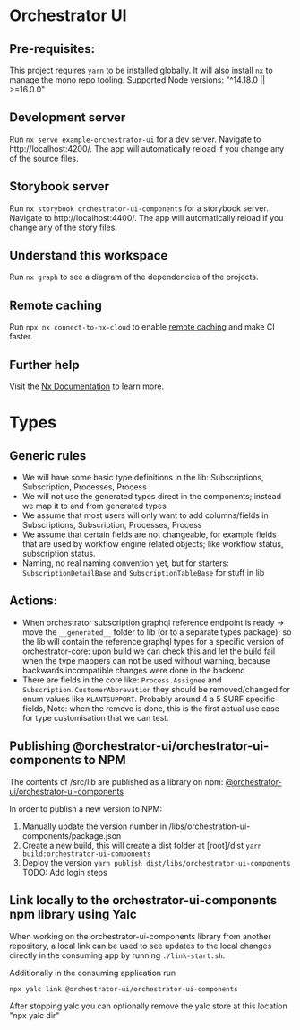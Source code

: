 # Orchestrator UI

## Pre-requisites:

This project requires `yarn` to be installed globally. It will also install `nx` to manage the mono repo tooling.
Supported Node versions: "^14.18.0 || >=16.0.0"

## Development server

Run `nx serve example-orchestrator-ui` for a dev server. Navigate to http://localhost:4200/. The app will automatically reload if you change any of the source files.

## Storybook server

Run `nx storybook orchestrator-ui-components` for a storybook server. Navigate to http://localhost:4400/. The app will automatically reload if you change any of the story files.

## Understand this workspace

Run `nx graph` to see a diagram of the dependencies of the projects.

## Remote caching

Run `npx nx connect-to-nx-cloud` to enable [remote caching](https://nx.app) and make CI faster.

## Further help

Visit the [Nx Documentation](https://nx.dev) to learn more.

# Types

## Generic rules

-   We will have some basic type definitions in the lib: Subscriptions, Subscription, Processes, Process
-   We will not use the generated types direct in the components; instead we map it to and from generated types
-   We assume that most users will only want to add columns/fields in Subscriptions, Subscription, Processes, Process
-   We assume that certain fields are not changeable, for example fields that are used by workflow engine related objects;
    like workflow status, subscription status.
-   Naming, no real naming convention yet, but for starters: `SubscriptionDetailBase` and `SubscriptionTableBase` for stuff in lib

## Actions:

-   When orchestrator subscription graphql reference endpoint is ready -> move the `__generated__` folder to lib (or to a
    separate types package); so the lib will contain the reference graphql types for a specific version of
    orchestrator-core: upon build we can check this and let the build fail when the type mappers can not be used without warning, because backwards incompatible changes were done in the backend
-   There are fields in the core like: `Process.Assignee` and `Subscription.CustomerAbbrevation` they should be
    removed/changed for enum values like `KLANTSUPPORT`. Probably around 4 a 5 SURF specific fields, Note: when the remove
    is done, this is the first actual use case for type customisation that we can test.

## Publishing @orchestrator-ui/orchestrator-ui-components to NPM

The contents of /src/lib are published as a library on npm: [@orchestrator-ui/orchestrator-ui-components][1]

In order to publish a new version to NPM:

1. Manually update the version number in /libs/orchestration-ui-components/package.json
1. Create a new build, this will create a dist folder at [root]/dist
   `yarn build:orchestrator-ui-components`
1. Deploy the version
   `yarn publish dist/libs/orchestrator-ui-components`
   TODO: Add login steps

## Link locally to the orchestrator-ui-components npm library using Yalc

When working on the orchestrator-ui-components library from another repository, a local link can be used to see updates to the local changes directly in the consuming app by running `./link-start.sh`.

Additionally in the consuming application run

`npx yalc link @orchestrator-ui/orchestrator-ui-components`

After stopping yalc you can optionally remove the yalc store at this location "npx yalc dir"

[1]:[https://www.npmjs.com/package/@orchestrator-ui/orchestrator-ui-components]
